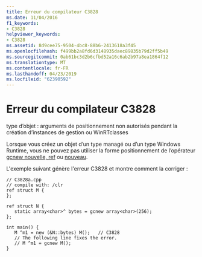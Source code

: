 ```yaml
---
title: Erreur du compilateur C3828
ms.date: 11/04/2016
f1_keywords:
- C3828
helpviewer_keywords:
- C3828
ms.assetid: 8d9cee75-9504-4bc8-88b6-2413618a3f45
ms.openlocfilehash: f499bb2a8fd6d3148935daec89835b79d2ff5b49
ms.sourcegitcommit: 0ab61bc3d2b6cfbd52a16c6ab2b97a8ea1864f12
ms.translationtype: MT
ms.contentlocale: fr-FR
ms.lasthandoff: 04/23/2019
ms.locfileid: "62390592"
---
```

# <a name="compiler-error-c3828"></a>Erreur du compilateur C3828

type d’objet : arguments de positionnement non autorisés pendant la création d’instances de gestion ou WinRTclasses

Lorsque vous créez un objet d’un type managé ou d’un type Windows Runtime, vous ne pouvez pas utiliser la forme positionnement de l’opérateur [gcnew nouvelle, ref](../../extensions/ref-new-gcnew-cpp-component-extensions.md) ou [nouveau](../../cpp/new-operator-cpp.md).

L'exemple suivant génère l'erreur C3828 et montre comment la corriger :

```
// C3828a.cpp
// compile with: /clr
ref struct M {
};

ref struct N {
   static array<char>^ bytes = gcnew array<char>(256);
};

int main() {
   M ^m1 = new (&N::bytes) M();   // C3828
   // The following line fixes the error.
   // M ^m1 = gcnew M();
}
```